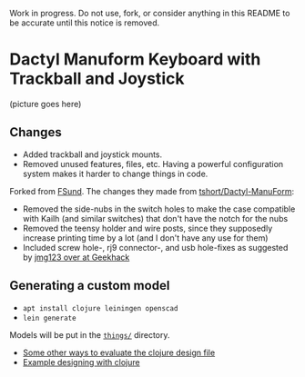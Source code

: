 Work in progress. Do not use, fork, or consider anything in this README to be accurate until this notice is removed.

# Dactyl Manuform Keyboard with Trackball and Joystick

(picture goes here)

## Changes

* Added trackball and joystick mounts.
* Removed unused features, files, etc. Having a powerful configuration system makes it harder to change things in code.

Forked from [FSund](https://github.com/FSund/dactyl-manuform-keyboard). The changes they made from [tshort/Dactyl-ManuForm](https://github.com/tshort/dactyl-keyboard):

* Removed the side-nubs in the switch holes to make the case compatible with Kailh (and similar switches) that don't have the notch for the nubs
* Removed the teensy holder and wire posts, since they supposedly increase printing time by a lot (and I don't have any use for them)
* Included screw hole-, rj9 connector-, and usb hole-fixes as suggested by [jmg123 over at Geekhack](https://geekhack.org/index.php?topic=88576.msg2578041#msg2578041)

## Generating a custom model

* `apt install clojure leiningen openscad`
* `lein generate`

Models will be put in the [`things/`](things/) directory.

* [Some other ways to evaluate the clojure design file](http://stackoverflow.com/a/28213489)
* [Example designing with clojure](http://adereth.github.io/blog/2014/04/09/3d-printing-with-clojure/)

